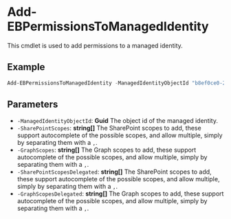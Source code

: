 # Add-EBPermissionsToManagedIdentity

This cmdlet is used to add permissions to a managed identity.

## Example

```powershell
Add-EBPermissionsToManagedIdentity -ManagedIdentityObjectId "b8ef0ce0-2e99-4950-8bfd-713fb0ce810a" -SharePointScopes Sites.FullControl.All -GraphScopes Directory.Read.All, Mail.Send
```

## Parameters

- `-ManagedIdentityObjectId`: **Guid** The object id of the managed identity.
- `-SharePointScopes`: **string\[\]** The SharePoint scopes to add, these support autocomplete of the possible scopes, and allow multiple, simply by separating them with a `,`.
- `-GraphScopes`: **string\[\]** The Graph scopes to add, these support autocomplete of the possible scopes, and allow multiple, simply by separating them with a `,`.
- `-SharePointScopesDelegated`: **string\[\]** The SharePoint scopes to add, these support autocomplete of the possible scopes, and allow multiple, simply by separating them with a `,`.
- `-GraphScopesDelegated`: **string\[\]** The Graph scopes to add, these support autocomplete of the possible scopes, and allow multiple, simply by separating them with a `,`.